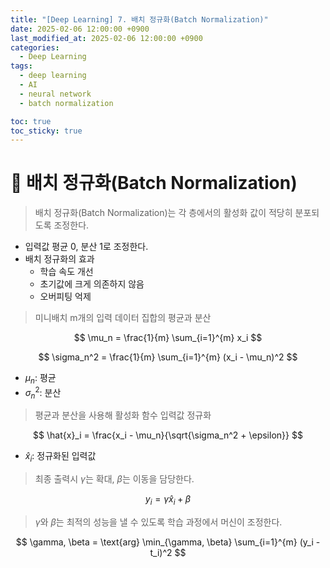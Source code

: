 ```yaml
---
title: "[Deep Learning] 7. 배치 정규화(Batch Normalization)"
date: 2025-02-06 12:00:00 +0900
last_modified_at: 2025-02-06 12:00:00 +0900
categories: 
  - Deep Learning
tags:
  - deep learning
  - AI
  - neural network
  - batch normalization

toc: true
toc_sticky: true
---
```


# 🎯 배치 정규화(Batch Normalization)

> 배치 정규화(Batch Normalization)는 각 층에서의 활성화 값이 적당히 분포되도록 조정한다.

- 입력값 평균 0, 분산 1로 조정한다.
- 배치 정규화의 효과
  - 학습 속도 개선
  - 초기값에 크게 의존하지 않음
  - 오버피팅 억제

> 미니배치 m개의 입력 데이터 집합의 평균과 분산

$$
\mu_n = \frac{1}{m} \sum_{i=1}^{m} x_i
$$

$$
\sigma_n^2 = \frac{1}{m} \sum_{i=1}^{m} (x_i - \mu_n)^2
$$

- $\mu_n$: 평균
- $\sigma_n^2$: 분산

> 평균과 분산을 사용해 활성화 함수 입력값 정규화

$$
\hat{x}_i = \frac{x_i - \mu_n}{\sqrt{\sigma_n^2 + \epsilon}}
$$

- $\hat{x}_i$: 정규화된 입력값

> 최종 출력시 $\gamma$는 확대, $\beta$는 이동을 담당한다.

$$
y_i = \gamma \hat{x}_i + \beta
$$

> $\gamma$와 $\beta$는 최적의 성능을 낼 수 있도록 학습 과정에서 머신이 조정한다.

$$
\gamma, \beta = \text{arg} \min_{\gamma, \beta} \sum_{i=1}^{m} (y_i - t_i)^2
$$

